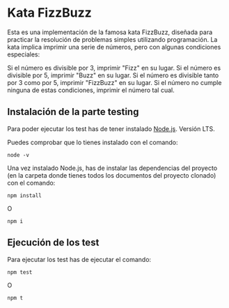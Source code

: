 # Kata FizzBuzz

Esta es una implementación de la famosa kata FizzBuzz, diseñada para practicar la resolución de problemas simples utilizando programación. La kata implica imprimir una serie de números, pero con algunas condiciones especiales:

Si el número es divisible por 3, imprimir "Fizz" en su lugar.
Si el número es divisible por 5, imprimir "Buzz" en su lugar.
Si el número es divisible tanto por 3 como por 5, imprimir "FizzBuzz" en su lugar.
Si el número no cumple ninguna de estas condiciones, imprimir el número tal cual.


## Instalación de la parte testing

Para poder ejecutar los test has de tener instalado [Node.js](https://nodejs.org/es/). Versión LTS.

Puedes comprobar que lo tienes instalado con el comando:

```
node -v
```

Una vez instalado Node.js, has de instalar las dependencias del proyecto (en la carpeta donde tienes todos los documentos del proyecto clonado) con el comando:

```
npm install
```
O 
```
npm i
```

## Ejecución de los test

Para ejecutar los test has de ejecutar el comando:

```
npm test
```
O
```
npm t
```
